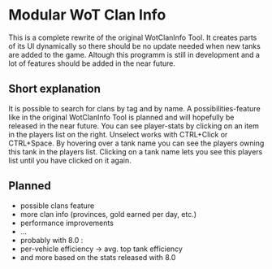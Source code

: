 Modular WoT Clan Info
=====================

This is a complete rewrite of the original WotClanInfo Tool.
It creates parts of its UI dynamically so there should be no update needed when new tanks are added to the game.
Altough this programm is still in development and a lot of features should be added in the near future.


Short explanation
-----------------

It is possible to search for clans by tag and by name. A possibilities-feature like in the original WotClanInfo Tool is planned and will hopefully be released in the near future.
You can see player-stats by clicking on an item in the players list on the right. Unselect works with CTRL+Click or CTRL+Space.
By hovering over a tank name you can see the players owning this tank in the players list. Clicking on a tank name lets you see this players list until you have clicked on it again.



Planned
-------

* possible clans feature
* more clan info (provinces, gold earned per day, etc.)
* performance improvements
* ...
* probably with 8.0 :
* per-vehicle efficiency -> avg. top tank efficiency
* and more based on the stats released with 8.0